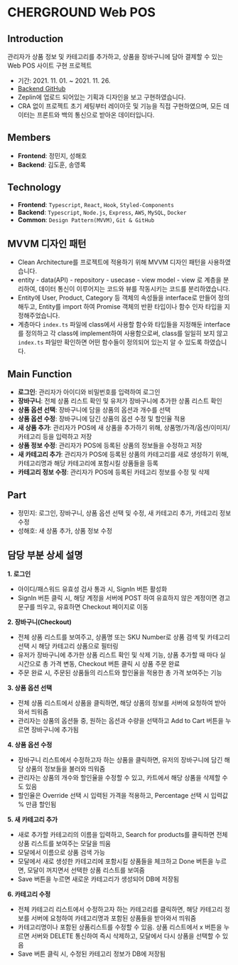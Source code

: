 # CHERGROUND Web POS

## Introduction
관리자가 상품 정보 및 카테고리를 추가하고, 상품을 장바구니에 담아 결제할 수 있는 Web POS 사이트 구현 프로젝트
- 기간: 2021. 11. 01. ~ 2021. 11. 26.
- [Backend GitHub](https://github.com/cheesepuff90/CHERground_project)
- Zeplin에 업로드 되어있는 기획과 디자인을 보고 구현하였습니다.
- CRA 없이 프로젝트 초기 세팅부터 레이아웃 및 기능을 직접 구현하였으며, 모든 데이터는 프론트와 백의 통신으로 받아온 데이터입니다.

## Members
- **Frontend**: 정민지, 성해호
- **Backend**: 김도훈, 송영록

## Technology
- **Frontend**: `Typescript`, `React`, `Hook`, `Styled-Components`
- **Backend**: `Typescript`, `Node.js`, `Express`, `AWS`, `MySQL`, `Docker`
- **Common**: `Design Pattern(MVVM)`, `Git & GitHub`

## MVVM 디자인 패턴
- Clean Architecture를 프로젝트에 적용하기 위해 MVVM 디자인 패턴을 사용하였습니다.
- entity - data(API) - repository - usecase - view model - view 로 계층을 분리하여, 데이터 통신이 이루어지는 코드와 뷰를 작동시키는 코드를 분리하였습니다.
- Entity에 User, Product, Category 등 객체의 속성들을 interface로 만들어 정의해두고, Entity를 import 하여 Promise 객체의 반환 타입이나 함수 인자 타입을 지정해주었습니다.
- 계층마다 `index.ts` 파일에 class에서 사용할 함수와 타입들을 지정해둔 interface를 정의하고 각 class에 implement하여 사용함으로써,
  class를 일일히 보지 않고 `index.ts` 파일만 확인하면 어떤 함수들이 정의되어 있는지 알 수 있도록 하였습니다.

## Main Function
- **로그인**: 관리자가 아이디와 비밀번호를 입력하여 로그인
- **장바구니**: 전체 상품 리스트 확인 및 유저가 장바구니에 추가한 상품 리스트 확인
- **상품 옵션 선택**: 장바구니에 담을 상품의 옵션과 개수를 선택
- **상품 옵션 수정**: 장바구니에 담긴 상품의 옵션 수정 및 할인율 적용
- **새 상품 추가**: 관리자가 POS에 새 상품을 추가하기 위해, 상품명/가격/옵션/이미지/카테고리 등을 입력하고 저장
- **상품 정보 수정**: 관리자가 POS에 등록된 상품의 정보들을 수정하고 저장
- **새 카테고리 추가**: 관리자가 POS에 등록된 상품의 카테고리를 새로 생성하기 위해, 카테고리명과 해당 카테고리에 포함시킬 상품들을 등록
- **카테고리 정보 수정**: 관리자가 POS에 등록된 카테고리 정보를 수정 및 삭제

## Part
- 정민지: 로그인, 장바구니, 상품 옵션 선택 및 수정, 새 카테고리 추가, 카테고리 정보 수정
- 성해호: 새 상품 추가, 상품 정보 수정

## 담당 부분 상세 설명
**1. 로그인**
+ 아이디/패스워드 유효성 검사 통과 시, SignIn 버튼 활성화
+ SignIn 버튼 클릭 시, 해당 계정을 서버에 POST 하여 유효하지 않은 계정이면 경고 문구를 띄우고, 유효하면 Checkout 페이지로 이동


**2. 장바구니(Checkout)**
+ 전체 상품 리스트를 보여주고, 상품명 또는 SKU Number로 상품 검색 및 카테고리 선택 시 해당 카테고리 상품으로 필터링
+ 유저가 장바구니에 추가한 상품 리스트 확인 및 삭제 기능, 상품 추가할 때 마다 실시간으로 총 가격 변동, Checkout 버튼 클릭 시 상품 주문 완료
+ 주문 완료 시, 주문된 상품들의 리스트와 할인율을 적용한 총 가격 보여주는 기능

**3. 상품 옵션 선택**
+ 전체 상품 리스트에서 상품을 클릭하면, 해당 상품의 정보를 서버에 요청하여 받아와서 띄워줌
+ 관리자는 상품의 옵션들 중, 원하는 옵션과 수량을 선택하고 Add to Cart 버튼을 누르면 장바구니에 추가됨

**4. 상품 옵션 수정**
+ 장바구니 리스트에서 수정하고자 하는 상품을 클릭하면, 유저의 장바구니에 담긴 해당 상품의 정보들을 불러와 띄워줌
+ 관리자는 상품의 개수와 할인율을 수정할 수 있고, 카트에서 해당 상품을 삭제할 수도 있음
+ 할인율은 Override 선택 시 입력된 가격을 적용하고, Percentage 선택 시 입력값 % 만큼 할인됨

**5. 새 카테고리 추가**
+ 새로 추가할 카테고리의 이름을 입력하고, Search for products를 클릭하면 전체 상품 리스트를 보여주는 모달을 띄움
+ 모달에서 이름으로 상품 검색 가능
+ 모달에서 새로 생성한 카테고리에 포함시킬 상품들을 체크하고 Done 버튼을 누르면, 모달이 꺼지면서 선택한 상품 리스트를 보여줌
+ Save 버튼을 누르면 새로운 카테고리가 생성되어 DB에 저장됨

**6. 카테고리 수정**
+ 전체 카테고리 리스트에서 수정하고자 하는 카테고리를 클릭하면, 해당 카테고리 정보를 서버에 요청하여 카테고리명과 포함된 상품들을 받아와서 띄워줌
+ 카테고리명이나 포함된 상품리스트를 수정할 수 있음. 상품 리스트에서 x 버튼을 누르면 서버와 DELETE 통신하여 즉시 삭제하고, 
모달에서 다시 상품을 선택할 수 있음
+ Save 버튼 클릭 시, 수정된 카테고리 정보가 DB에 저장됨
